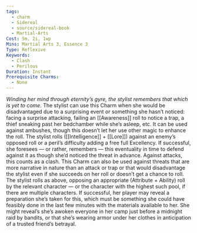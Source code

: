 ```yaml
---
tags:
  - charm
  - Sidereal
  - source/sidereal-book
  - Martial-Arts
Cost: 5m, 2i, 1wp
Mins: Martial Arts 3, Essence 3
Type: Reflexive
Keywords:
  - Clash
  - Perilous
Duration: Instant
Prerequisite Charms:
  - None
---
```

*Winding her mind through eternity’s gyre, the stylist remembers that which is yet to come.*
The stylist can use this Charm when she would be disadvantaged due to a surprising event or something she hasn’t noticed: facing a surprise attacking, failing an [[Awareness]] roll to notice a trap, a thief sneaking past her bedchamber while she’s asleep, etc. It can be used against ambushes, though this doesn’t let her use other magic to enhance the roll.
The stylist rolls ([[Intelligence]] + [[Lore]]) against an enemy’s opposed roll or a peril’s difficulty adding a free full Excellency. If successful, she foresees — or rather, remembers — this eventuality in time to defend against it as though she’d noticed the threat in advance. Against attacks, this counts as a clash. This Charm can also be used against threats that are more narrative in nature than an attack or trap or that would disadvantage the stylist even if she succeeds on her roll or doesn’t get a chance to roll. The stylist rolls as above, opposing an appropriate (Attribute + Ability) roll by the relevant character — or the character with the highest such pool, if there are multiple characters. If successful, her player may reveal a preparation she’s taken for this, which must be something she could have feasibly done in the last few minutes with the materials available to her. She might reveal’s she’s awoken everyone in her camp just before a midnight raid by bandits, or that she’s wearing armor under her clothes in anticipation of a trusted friend’s betrayal.
